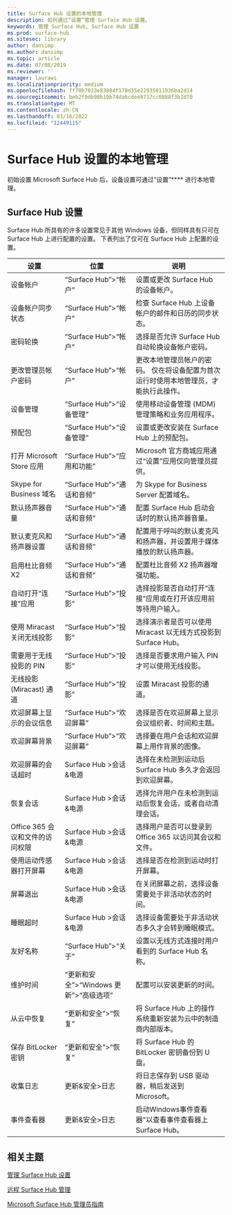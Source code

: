 ```yaml
---
title: Surface Hub 设置的本地管理
description: 如何通过“设置”管理 Surface Hub 设置。
keywords: 管理 Surface Hub, Surface Hub 设置
ms.prod: surface-hub
ms.sitesec: library
author: dansimp
ms.author: dansimp
ms.topic: article
ms.date: 07/08/2019
ms.reviewer: ''
manager: laurawi
ms.localizationpriority: medium
ms.openlocfilehash: ff70b7033e83804f178d35e22935011936ba2d14
ms.sourcegitcommit: beb2f9db90b19b74da6cdee8717cc0888f3b1d70
ms.translationtype: MT
ms.contentlocale: zh-CN
ms.lasthandoff: 03/16/2022
ms.locfileid: "12449115"
---
```

# <a name="local-management-for-surface-hub-settings"></a>Surface Hub 设置的本地管理

初始设置 Microsoft Surface Hub 后，设备设置可通过“设置”**** 进行本地管理。

## <a name="surface-hub-settings"></a>Surface Hub 设置

Surface Hub 所具有的许多设置常见于其他 Windows 设备，但同样具有只可在 Surface Hub 上进行配置的设置。 下表列出了仅可在 Surface Hub 上配置的设置。 

| 设置 | 位置 | 说明 |
| ------- | -------- | ----------- |
| 设备帐户 | “Surface Hub”>“帐户” | 设置或更改 Surface Hub 的设备帐户。 |
| 设备帐户同步状态 | “Surface Hub”>“帐户” | 检查 Surface Hub 上设备帐户的邮件和日历的同步状态。 |
| 密码轮换 | “Surface Hub”>“帐户” | 选择是否允许 Surface Hub 自动轮换设备帐户密码。|
| 更改管理员帐户密码  | “Surface Hub”>“帐户” | 更改本地管理员帐户的密码。 仅在将设备配置为首次运行时使用本地管理员，才能执行此操作。 |
| 设备管理 | “Surface Hub”>“设备管理” | 使用移动设备管理 (MDM) 管理策略和业务应用程序。 |
| 预配包 | “Surface Hub”>“设备管理” | 设置或更改安装在 Surface Hub 上的预配包。 |
| 打开 Microsoft Store 应用 | “Surface Hub”>“应用和功能” | Microsoft 官方商城应用通过“设置”应用仅向管理员提供。 |
| Skype for Business 域名 | “Surface Hub”>“通话和音频” | 为 Skype for Business Server 配置域名。 |
| 默认扬声器音量 | “Surface Hub”>“通话和音频” | 配置 Surface Hub 启动会话时的默认扬声器音量。 |
| 默认麦克风和扬声器设置 | “Surface Hub”>“通话和音频” | 配置用于呼叫的默认麦克风和扬声器，并设置用于媒体播放的默认扬声器。 |
| 启用杜比音频 X2 | “Surface Hub”>“通话和音频” | 配置杜比音频 X2 扬声器增强功能。 |
| 自动打开“连接”应用 | “Surface Hub”>“投影” | 选择投影是否自动打开“连接”应用或在打开该应用前等待用户输入。 |
| 使用 Miracast 关闭无线投影 | “Surface Hub”>“投影” | 选择演示者是否可以使用 Miracast 以无线方式投影到 Surface Hub。 |
| 需要用于无线投影的 PIN | “Surface Hub”>“投影” | 选择是否要求用户输入 PIN 才可以使用无线投影。 |
| 无线投影 (Miracast) 通道 | “Surface Hub”>“投影” | 设置 Miracast 投影的通道。 |
| 欢迎屏幕上显示的会议信息 | “Surface Hub”>“欢迎屏幕” | 选择是否在欢迎屏幕上显示会议组织者、时间和主题。 |
| 欢迎屏幕背景 |  “Surface Hub”>“欢迎屏幕” | 选择要在用户会话和欢迎屏幕上用作背景的图像。 |
| 欢迎屏幕的会话超时 | Surface Hub >会话&电源 | 选择在未检测到运动后 Surface Hub 多久才会返回到欢迎屏幕。 |
| 恢复会话 | Surface Hub >会话&电源 | 选择允许用户在未检测到运动后恢复会话，或者自动清理会话。 |
| Office 365 会议和文件的访问权限 | Surface Hub >会话&电源 | 选择用户是否可以登录到 Office 365 以访问其会议和文件。 |
| 使用运动传感器打开屏幕 | Surface Hub >会话&电源 | 选择是否在检测到运动时打开屏幕。 |
| 屏幕退出 | Surface Hub >会话&电源 | 在关闭屏幕之前，选择设备需要处于非活动状态的时间。 |
| 睡眠超时 | Surface Hub >会话&电源 | 选择设备需要处于非活动状态多久才会转到睡眠模式。 |
| 友好名称 | “Surface Hub”>“关于” | 设置以无线方式连接时用户看到的 Surface Hub 名称。 |
| 维护时间 | “更新和安全”&gt;“Windows 更新”&gt;“高级选项” | 配置可以安装更新的时间。 |
| 从云中恢复 | “更新和安全”>“恢复” | 将 Surface Hub 上的操作系统重新安装为云中的制造商内部版本。 |
| 保存 BitLocker 密钥 | “更新和安全”>“恢复” | 将 Surface Hub 的 BitLocker 密钥备份到 U 盘。 |
| 收集日志 | 更新&安全>日志 | 将日志保存到 USB 驱动器，稍后发送到 Microsoft。 | 
| 事件查看器 | 更新&安全>日志 | 启动Windows事件查看器"以查看事件查看器上Surface Hub。 | 

## <a name="related-topics"></a>相关主题

[管理 Surface Hub 设置](manage-surface-hub-settings.md)

[远程 Surface Hub 管理](remote-surface-hub-management.md)

[Microsoft Surface Hub 管理员指南](surface-hub-administrators-guide.md)
